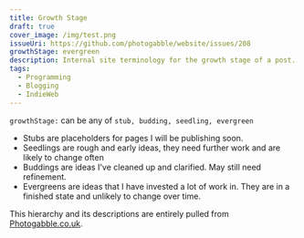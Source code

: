 ```yaml
---
title: Growth Stage
draft: true
cover_image: /img/test.png
issueUri: https://github.com/photogabble/website/issues/208
growthStage: evergreen
description: Internal site terminology for the growth stage of a post.
tags:
  - Programming
  - Blogging
  - IndieWeb
---
```


`growthStage:` can be any of `stub, budding, seedling, evergreen`

- Stubs are placeholders for pages I will be publishing soon.
- Seedlings are rough and early ideas, they need further work and are likely to change often
- Buddings are ideas I've cleaned up and clarified. May still need refinement.
- Evergreens are ideas that I have invested a lot of work in. They are in a finished state and unlikely to change over time.

This hierarchy and its descriptions are entirely pulled from [Photogabble.co.uk](https://photogabble.co.uk/glossary/growth/).
